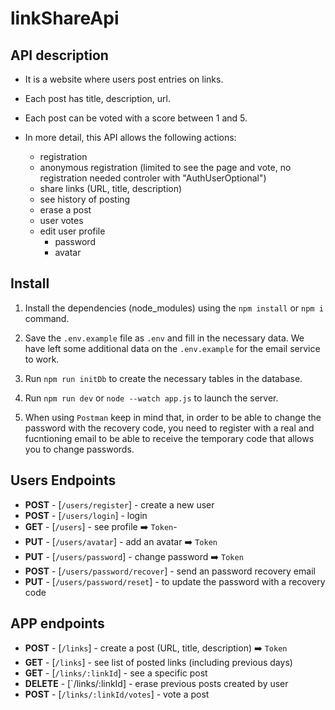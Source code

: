 # linkShareApi

## API description

- It is a website where users post entries on links.

- Each post has title, description, url.

- Each post can be voted with a score between 1 and 5.

- In more detail, this API allows the following actions:
    - registration
    - anonymous registration (limited to see the page and vote, no registration needed controler with "AuthUserOptional")
    - share links (URL, title, description)
    - see history of posting
    - erase a post
    - user votes
    - edit user profile 
        - password
        - avatar

## Install

1. Install the dependencies (node_modules) using the `npm install` or `npm i` command.

2. Save the `.env.example` file as `.env` and fill in the necessary data. We have left some additional data on the `.env.example` for the email service to work.

3. Run `npm run initDb` to create the necessary tables in the database.

4. Run `npm run dev` or `node --watch app.js` to launch the server.

5. When using `Postman` keep in mind that, in order to be able to change the password with the recovery code, you need to register with a real and fucntioning email to be able to receive the temporary code that allows you to change passwords.

## Users Endpoints
- **POST** - [`/users/register`] -  create a new user
- **POST**  - [`/users/login`]  - login
- **GET** - [`/users`] - see profile ➡️ `Token`- 
- **PUT**  - [`/users/avatar`] - add an avatar ➡️ `Token` 
- **PUT** - [`/users/password`] - change password ➡️ `Token`
- **POST** - [`/users/password/recover`] - send an password recovery email
- **PUT** - [`/users/password/reset`] - to update the password with a recovery code


## APP endpoints
- **POST** - [`/links`] - create a post (URL, title, description) ➡️ `Token`
- **GET** - [`/links`] - see list of posted links (including previous days)
- **GET**  - [`/links/:linkId`] -  see a specific post
- **DELETE** - [`/links/:linkId] - erase previous posts created by user
- **POST** - [`/links/:linkId/votes`] - vote a post